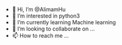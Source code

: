 - 👋 Hi, I’m @AlimamHu
- 👀 I’m interested in python3
- 🌱 I’m currently learning Machine learning
- 💞️ I’m looking to collaborate on ...
- 📫 How to reach me ...

<!---
AlimamHu/AlimamHu is a ✨ special ✨ repository because its `README.md` (this file) appears on your GitHub profile.
You can click the Preview link to take a look at your changes.
--->
